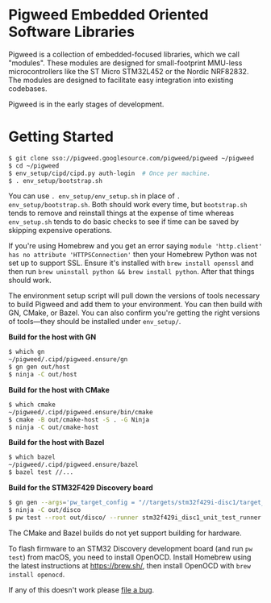 # Pigweed Embedded Oriented Software Libraries

Pigweed is a collection of embedded-focused libraries, which we call "modules".
These modules are designed for small-footprint MMU-less microcontrollers like
the ST Micro STM32L452 or the Nordic NRF82832. The modules are designed to
facilitate easy integration into existing codebases.

Pigweed is in the early stages of development.

# Getting Started

```bash
$ git clone sso://pigweed.googlesource.com/pigweed/pigweed ~/pigweed
$ cd ~/pigweed
$ env_setup/cipd/cipd.py auth-login  # Once per machine.
$ . env_setup/bootstrap.sh
```

You can use `. env_setup/env_setup.sh` in place of `. env_setup/bootstrap.sh`.
Both should work every time, but `bootstrap.sh` tends to remove and reinstall
things at the expense of time whereas `env_setup.sh` tends to do basic checks
to see if time can be saved by skipping expensive operations.

If you're using Homebrew and you get an error saying
`module 'http.client' has no attribute 'HTTPSConnection'` then your
Homebrew Python was not set up to support SSL. Ensure it's installed with
`brew install openssl` and then run
`brew uninstall python && brew install python`. After that things should work.

The environment setup script will pull down the versions of tools necessary
to build Pigweed and add them to your environment. You can then build with
GN, CMake, or Bazel. You can also confirm you're getting the right versions
of tools—they should be installed under `env_setup/`.

**Build for the host with GN**
```bash
$ which gn
~/pigweed/.cipd/pigweed.ensure/gn
$ gn gen out/host
$ ninja -C out/host
```

**Build for the host with CMake**
```bash
$ which cmake
~/pigweed/.cipd/pigweed.ensure/bin/cmake
$ cmake -B out/cmake-host -S . -G Ninja
$ ninja -C out/cmake-host
```

**Build for the host with Bazel**
```bash
$ which bazel
~/pigweed/.cipd/pigweed.ensure/bazel
$ bazel test //...
```

**Build for the STM32F429 Discovery board**
```bash
$ gn gen --args='pw_target_config = "//targets/stm32f429i-disc1/target_config.gni"' out/disco
$ ninja -C out/disco
$ pw test --root out/disco/ --runner stm32f429i_disc1_unit_test_runner
```

The CMake and Bazel builds do not yet support building for hardware.

To flash firmware to an STM32 Discovery development board (and run `pw test`)
from macOS, you need to install OpenOCD. Install Homebrew using the latest
instructions at https://brew.sh/, then install OpenOCD with
`brew install openocd`.

If any of this doesn't work please
[file a bug](https://bugs.chromium.org/p/pigweed/issues/entry).
